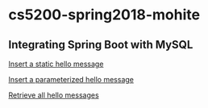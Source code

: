 # cs5200-spring2018-mohite

## Integrating Spring Boot with MySQL

[Insert a static hello message](http://cs5200-spring2018-mohite.us-east-2.elasticbeanstalk.com/api/hello/insert)

[Insert a parameterized hello message](http://cs5200-spring2018-mohite.us-east-2.elasticbeanstalk.com/api/hello/insert/SomeParameterizedMessage)

[Retrieve all hello messages](http://cs5200-spring2018-mohite.us-east-2.elasticbeanstalk.com/api/hello/select/all)
